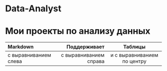 # Data-Analyst

# Мои проекты по анализу данных
| Markdown              | Поддерживает           | Таблицы                     | 
| :-------------------- | ---------------------: |:---------------------------:|
| с выравниванием слева | с выравниванием справа | и с выравниванием по центру |

